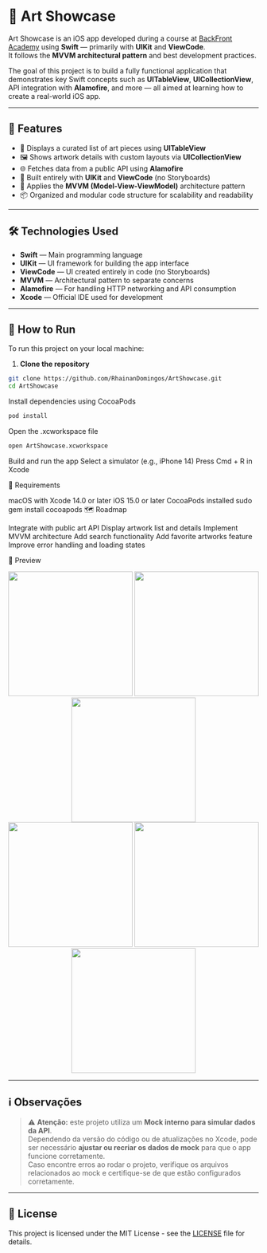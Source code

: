 # 📱 Art Showcase

Art Showcase is an iOS app developed during a course at [BackFront Academy](https://backfront.academy) using **Swift** — primarily with **UIKit** and **ViewCode**.  
It follows the **MVVM architectural pattern** and best development practices.  

The goal of this project is to build a fully functional application that demonstrates key Swift concepts such as **UITableView**, **UICollectionView**, API integration with **Alamofire**, and more — all aimed at learning how to create a real-world iOS app.

---

## 🚀 Features

- 🎨 Displays a curated list of art pieces using **UITableView**
- 🖼️ Shows artwork details with custom layouts via **UICollectionView**
- 🌐 Fetches data from a public API using **Alamofire**
- 📱 Built entirely with **UIKit** and **ViewCode** (no Storyboards)
- 🧠 Applies the **MVVM (Model-View-ViewModel)** architecture pattern
- 📦 Organized and modular code structure for scalability and readability

---

## 🛠️ Technologies Used

- **Swift** — Main programming language
- **UIKit** — UI framework for building the app interface
- **ViewCode** — UI created entirely in code (no Storyboards)
- **MVVM** — Architectural pattern to separate concerns
- **Alamofire** — For handling HTTP networking and API consumption
- **Xcode** — Official IDE used for development

---

## 🧪 How to Run

To run this project on your local machine:

1. **Clone the repository**
```bash
git clone https://github.com/RhainanDomingos/ArtShowcase.git
cd ArtShowcase
```
Install dependencies using CocoaPods
```bash
pod install
```
Open the .xcworkspace file
```bash
open ArtShowcase.xcworkspace
```
Build and run the app
Select a simulator (e.g., iPhone 14)
Press Cmd + R in Xcode


📱 Requirements

macOS with Xcode 14.0 or later
iOS 15.0 or later
CocoaPods installed
sudo gem install cocoapods
🗺️ Roadmap

 Integrate with public art API
 Display artwork list and details
 Implement MVVM architecture
 Add search functionality
 Add favorite artworks feature
 Improve error handling and loading states

 
🎥 Preview


 <div align="center">
  <img src="https://github.com/user-attachments/assets/dc11e80b-4aad-49cf-8f85-99273a75286c" width="250" />
  <img src="https://github.com/user-attachments/assets/187d1b8e-9cc6-4a9b-8018-e2f0189ff28d" width="250" />
  <img src="https://github.com/user-attachments/assets/30a313f1-b359-440c-b589-238601d45fc8" width="250" />
  <br/>
  <img src="https://github.com/user-attachments/assets/28f62785-9b9c-47fd-8d46-1094f1109387" width="250" />
  <img src="https://github.com/user-attachments/assets/8408a00f-1717-4249-827c-69b86b2a6cbf" width="250" />
  <img src="https://github.com/user-attachments/assets/20354635-8535-49ee-8db4-39940e3e4dda" width="250" />
</div>

---

## ℹ️ Observações

> ⚠️ **Atenção:** este projeto utiliza um **Mock interno para simular dados da API**.  
> Dependendo da versão do código ou de atualizações no Xcode, pode ser necessário **ajustar ou recriar os dados de mock** para que o app funcione corretamente.  
> Caso encontre erros ao rodar o projeto, verifique os arquivos relacionados ao mock e certifique-se de que estão configurados corretamente.

---

## 📝 License

This project is licensed under the MIT License - see the [LICENSE](LICENSE) file for details.
